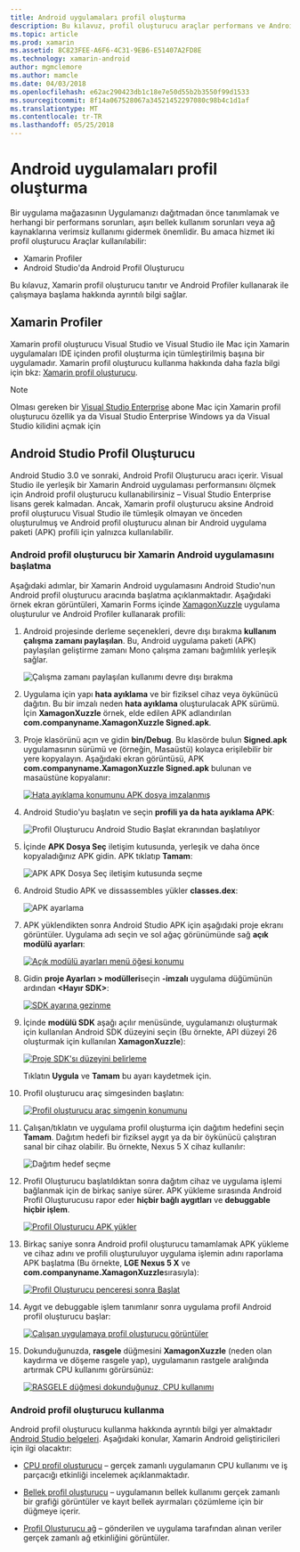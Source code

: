 ```yaml
---
title: Android uygulamaları profil oluşturma
description: Bu kılavuz, profil oluşturucu araçlar performans ve Android uygulaması bellek kullanımını incelemek için nasıl kullanılacağını açıklar.
ms.topic: article
ms.prod: xamarin
ms.assetid: 8C823FEE-A6F6-4C31-9EB6-E51407A2FD8E
ms.technology: xamarin-android
author: mgmclemore
ms.author: mamcle
ms.date: 04/03/2018
ms.openlocfilehash: e62ac290423db1c18e7e50d55b2b3550f99d1533
ms.sourcegitcommit: 8f14a067528067a34521452297080c98b4c1d1af
ms.translationtype: MT
ms.contentlocale: tr-TR
ms.lasthandoff: 05/25/2018
---
```

# <a name="profiling-android-apps"></a>Android uygulamaları profil oluşturma

Bir uygulama mağazasının Uygulamanızı dağıtmadan önce tanımlamak ve herhangi bir performans sorunları, aşırı bellek kullanım sorunları veya ağ kaynaklarına verimsiz kullanımı gidermek önemlidir. Bu amaca hizmet iki profil oluşturucu Araçlar kullanılabilir:

-  Xamarin Profiler 
-  Android Studio'da Android Profil Oluşturucu

Bu kılavuz, Xamarin profil oluşturucu tanıtır ve Android Profiler kullanarak ile çalışmaya başlama hakkında ayrıntılı bilgi sağlar.

 
## <a name="xamarin-profiler"></a>Xamarin Profiler

Xamarin profil oluşturucu Visual Studio ve Visual Studio ile Mac için Xamarin uygulamaları IDE içinden profil oluşturma için tümleştirilmiş başına bir uygulamadır. Xamarin profil oluşturucu kullanma hakkında daha fazla bilgi için bkz: [Xamarin profil oluşturucu](~/tools/profiler/index.md).

> [!NOTE]
> Olması gereken bir [Visual Studio Enterprise](https://www.visualstudio.com/vs/compare/) abone Mac için Xamarin profil oluşturucu özellik ya da Visual Studio Enterprise Windows ya da Visual Studio kilidini açmak için
 
## <a name="android-studio-profiler"></a>Android Studio Profil Oluşturucu

Android Studio 3.0 ve sonraki, Android Profil Oluşturucu aracı içerir. Visual Studio ile yerleşik bir Xamarin Android uygulaması performansını ölçmek için Android profil oluşturucu kullanabilirsiniz &ndash; Visual Studio Enterprise lisans gerek kalmadan. Ancak, Xamarin profil oluşturucu aksine Android profil oluşturucu Visual Studio ile tümleşik olmayan ve önceden oluşturulmuş ve Android profil oluşturucu alınan bir Android uygulama paketi (APK) profili için yalnızca kullanılabilir.

### <a name="launching-a-xamarin-android-app-in-android-profiler"></a>Android profil oluşturucu bir Xamarin Android uygulamasını başlatma

Aşağıdaki adımlar, bir Xamarin Android uygulamasını Android Studio'nun Android profil oluşturucu aracında başlatma açıklanmaktadır. Aşağıdaki örnek ekran görüntüleri, Xamarin Forms içinde [XamagonXuzzle](https://developer.xamarin.com/samples/mobile/LivePlayer/XamagonXuzzleLP/) uygulama oluşturulur ve Android Profiler kullanarak profili:

1.  Android projesinde derleme seçenekleri, devre dışı bırakma **kullanım çalışma zamanı paylaşılan**. Bu, Android uygulama paketi (APK) paylaşılan geliştirme zamanı Mono çalışma zamanı bağımlılık yerleşik sağlar.

    ![Çalışma zamanı paylaşılan kullanımı devre dışı bırakma](profiling-images/vswin/01-turn-off-shared-runtime.png)

2.  Uygulama için yapı **hata ayıklama** ve bir fiziksel cihaz veya öykünücü dağıtın. Bu bir imzalı neden **hata ayıklama** oluşturulacak APK sürümü.
    İçin **XamagonXuzzle** örnek, elde edilen APK adlandırılan **com.companyname.XamagonXuzzle Signed.apk**.

3.  Proje klasörünü açın ve gidin **bin/Debug**. Bu klasörde bulun **Signed.apk** uygulamasının sürümü ve (örneğin, Masaüstü) kolayca erişilebilir bir yere kopyalayın. Aşağıdaki ekran görüntüsü, APK **com.companyname.XamagonXuzzle Signed.apk** bulunan ve masaüstüne kopyalanır:

    [![Hata ayıklama konumunu APK dosya imzalanmış](profiling-images/vswin/02-locating-the-debug-apk-sml.png)](profiling-images/vswin/02-locating-the-debug-apk.png#lightbox)

4.  Android Studio'yu başlatın ve seçin **profili ya da hata ayıklama APK**:

    ![Profil Oluşturucu Android Studio Başlat ekranından başlatılıyor](profiling-images/vswin/03-android-studio.png)

5.  İçinde **APK Dosya Seç** iletişim kutusunda, yerleşik ve daha önce kopyaladığınız APK gidin. APK tıklatıp **Tamam**: 
    
    ![APK APK Dosya Seç iletişim kutusunda seçme](profiling-images/vswin/04-select-apk-dialog.png)

6.  Android Studio APK ve dissassembles yükler **classes.dex**:

    ![APK ayarlama](profiling-images/vswin/05-setting-up-the-apk.png)

7.  APK yüklendikten sonra Android Studio APK için aşağıdaki proje ekranı görüntüler. Uygulama adı seçin ve sol ağaç görünümünde sağ **açık modülü ayarları**:

    [![Açık modülü ayarları menü öğesi konumu](profiling-images/vswin/06-open-module-settings-sml.png)](profiling-images/vswin/06-open-module-settings.png#lightbox)

8.  Gidin **proje Ayarları > modülleri**seçin **-imzalı** uygulama düğümünün ardından  **&lt;Hayır SDK&gt;**:

    [![SDK ayarına gezinme](profiling-images/vswin/07-project-settings-modules-sml.png)](profiling-images/vswin/07-project-settings-modules.png#lightbox)

9.  İçinde **modülü SDK** aşağı açılır menüsünde, uygulamanızı oluşturmak için kullanılan Android SDK düzeyini seçin (Bu örnekte, API düzeyi 26 oluşturmak için kullanılan **XamagonXuzzle**):

    [![Proje SDK'sı düzeyini belirleme](profiling-images/vswin/08-project-sdk-level-sml.png)](profiling-images/vswin/08-project-sdk-level.png#lightbox)

    Tıklatın **Uygula** ve **Tamam** bu ayarı kaydetmek için.

10. Profil oluşturucu araç simgesinden başlatın:

    [![Profil oluşturucu araç simgenin konumunu](profiling-images/vswin/09-launch-profiler-sml.png)](profiling-images/vswin/09-launch-profiler.png#lightbox)

11. Çalışan/tıklatın ve uygulama profil oluşturma için dağıtım hedefini seçin **Tamam**. Dağıtım hedefi bir fiziksel aygıt ya da bir öykünücü çalıştıran sanal bir cihaz olabilir. Bu örnekte, Nexus 5 X cihaz kullanılır:

    ![Dağıtım hedef seçme](profiling-images/vswin/10-select-deployment-target.png)

12. Profil Oluşturucu başlatıldıktan sonra dağıtım cihaz ve uygulama işlemi bağlanmak için de birkaç saniye sürer. APK yükleme sırasında Android Profil Oluşturucusu rapor eder **hiçbir bağlı aygıtları** ve **debuggable hiçbir işlem**.

    [![Profil Oluşturucu APK yükler](profiling-images/vswin/11-no-connected-devices-sml.png)](profiling-images/vswin/11-no-connected-devices.png#lightbox)

13. Birkaç saniye sonra Android profil oluşturucu tamamlamak APK yükleme ve cihaz adını ve profili oluşturuluyor uygulama işlemin adını raporlama APK başlatma (Bu örnekte, **LGE Nexus 5 X** ve  **com.companyname.XamagonXuzzle**sırasıyla):

    [![Profil Oluşturucu penceresi sonra Başlat](profiling-images/vswin/12-profiler-starts-sml.png)](profiling-images/vswin/12-profiler-starts.png#lightbox)

14. Aygıt ve debuggable işlem tanımlanır sonra uygulama profil Android profil oluşturucu başlar:

    [![Çalışan uygulamaya profil oluşturucu görüntüler](profiling-images/vswin/13-profiler-running-sml.png)](profiling-images/vswin/13-profiler-running.png#lightbox)

15. Dokunduğunuzda, **rasgele** düğmesini **XamagonXuzzle** (neden olan kaydırma ve döşeme rasgele yap), uygulamanın rastgele aralığında artırmak CPU kullanımı görürsünüz:

    [![RASGELE düğmesi dokunduğunuz, CPU kullanımı](profiling-images/vswin/14-tap-randomize-sml.png)](profiling-images/vswin/14-tap-randomize.png#lightbox)


### <a name="using-the-android-profiler"></a>Android profil oluşturucu kullanma

Android profil oluşturucu kullanma hakkında ayrıntılı bilgi yer almaktadır [Android Studio belgeleri](https://developer.android.com/studio/profile/android-profiler.html).
Aşağıdaki konular, Xamarin Android geliştiricileri için ilgi olacaktır:

-   [CPU profil oluşturucu](https://developer.android.com/studio/profile/cpu-profiler.html) &ndash; gerçek zamanlı uygulamanın CPU kullanımı ve iş parçacığı etkinliği incelemek açıklanmaktadır.

-   [Bellek profil oluşturucu](https://developer.android.com/studio/profile/memory-profiler.html) &ndash; uygulamanın bellek kullanımı gerçek zamanlı bir grafiği görüntüler ve kayıt bellek ayırmaları çözümleme için bir düğmeye içerir.

-   [Profil Oluşturucu ağ](https://developer.android.com/studio/profile/network-profiler.html) &ndash; gönderilen ve uygulama tarafından alınan veriler gerçek zamanlı ağ etkinliğini görüntüler.
